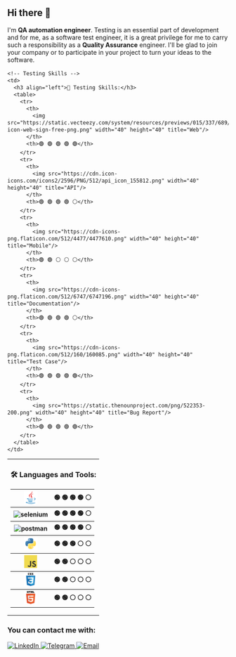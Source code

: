 ## Hi there 👋
I'm **QA automation engineer**. 
Testing is an essential part of development and for me, as a software test engineer, it is a great privilege for me to carry such a responsibility as a **Quality Assurance** engineer. I'll be glad to join your company or to participate in your project to turn your ideas to the software.

<table>
  <tr>
    <!-- Languages and Tools -->
    <td>
      <h3 align="left">🛠 Languages and Tools:</h3>
      <table>
        <tr>
          <th>
            <img src="https://raw.githubusercontent.com/devicons/devicon/master/icons/java/java-original.svg" alt="java" width="30" height="30" title="Java"/>
          </th>
          <th>🟢 🟢 🟢 🟢 ⚪</th>
        </tr>
        <tr>
          <th>
            <img src="https://raw.githubusercontent.com/detain/svg-logos/780f25886640cef088af994181646db2f6b1a3f8/svg/selenium-logo.svg" alt="selenium" width="30" height="30" title="Selenium"/>
          </th>
          <th>🟢 🟢 🟢 🟢 ⚪</th>
        </tr>
        <tr>
          <th>
            <img src="https://www.vectorlogo.zone/logos/getpostman/getpostman-icon.svg" alt="postman" width="30" height="30" title="Postman"/>
          </th>
          <th>🟢 🟢 🟢 🟢 ⚪</th>
        </tr>
        <tr>
          <th>
            <img src="https://raw.githubusercontent.com/devicons/devicon/master/icons/python/python-original.svg" alt="python" width="30" height="30" title="Python"/>
          </th>
          <th>🟢 🟢 🟢 ⚪ ⚪</th>
        </tr>
        <tr>
          <th>
            <img src="https://raw.githubusercontent.com/devicons/devicon/master/icons/javascript/javascript-original.svg" alt="javascript" width="30" height="30" title="JavaScript"/>
          </th>
          <th>🟢 🟢 ⚪ ⚪ ⚪</th>
        </tr>
        <tr>
          <th>
            <img src="https://raw.githubusercontent.com/devicons/devicon/master/icons/css3/css3-original-wordmark.svg" alt="css3" width="30" height="30" title="CSS"/>
          </th>
          <th>🟢 🟢 ⚪ ⚪ ⚪</th>
        </tr>
        <tr>
          <th>
            <img src="https://raw.githubusercontent.com/devicons/devicon/master/icons/html5/html5-original-wordmark.svg" alt="html5" width="30" height="30" title="HTML"/>
          </th>
          <th>🟢 🟢 ⚪ ⚪ ⚪</th>
        </tr>
      </table>
    </td>

    <!-- Testing Skills -->
    <td>
      <h3 align="left">🔎 Testing Skills:</h3>
      <table>
        <tr>
          <th>
            <img src="https://static.vecteezy.com/system/resources/previews/015/337/689/non_2x/web-icon-web-sign-free-png.png" width="40" height="40" title="Web"/>
          </th>
          <th>🟢 🟢 🟢 🟢 🟢</th>
        </tr>
        <tr>
          <th>
            <img src="https://cdn.icon-icons.com/icons2/2596/PNG/512/api_icon_155812.png" width="40" height="40" title="API"/>
          </th>
          <th>🟢 🟢 🟢 🟢 ⚪</th>
        </tr>
        <tr>
          <th>
            <img src="https://cdn-icons-png.flaticon.com/512/4477/4477610.png" width="40" height="40" title="Mobile"/>
          </th>
          <th>🟢 🟢 ⚪ ⚪ ⚪</th>
        </tr>
        <tr>
          <th>
            <img src="https://cdn-icons-png.flaticon.com/512/6747/6747196.png" width="40" height="40" title="Documentation"/>
          </th>
          <th>🟢 🟢 🟢 🟢 ⚪</th>
        </tr>
        <tr>
          <th>
            <img src="https://cdn-icons-png.flaticon.com/512/160/160085.png" width="40" height="40" title="Test Case"/>
          </th>
          <th>🟢 🟢 🟢 🟢 🟢</th>
        </tr>
        <tr>
          <th>
            <img src="https://static.thenounproject.com/png/522353-200.png" width="40" height="40" title="Bug Report"/>
          </th>
          <th>🟢 🟢 🟢 🟢 🟢</th>
        </tr>
      </table>
    </td>
  </tr>
</table>

<h3 align="left">You can contact me with:</h3>
<div align="left">
  <a href="https://www.linkedin.com/in/samvel-melikyan-qa/">
    <img src="https://raw.githubusercontent.com/maurodesouza/profile-readme-generator/master/src/assets/icons/social/linkedin/default.svg" width="52" height="40" alt="LinkedIn" title="LinkedIn"/>
  </a>
  <a href="https://t.me/MelikyanSamvel">
    <img src="https://raw.githubusercontent.com/maurodesouza/profile-readme-generator/master/src/assets/icons/social/telegram/default.svg" width="52" height="40" alt="Telegram" title="Telegram"/>
  </a>
  <a href="mailto:samvel.melikyan.eng@gmail.com">
    <img src="https://cdn-icons-png.flaticon.com/512/281/281769.png" width="52" height="40" alt="Email" title="Email"/>
  </a>
</div>
